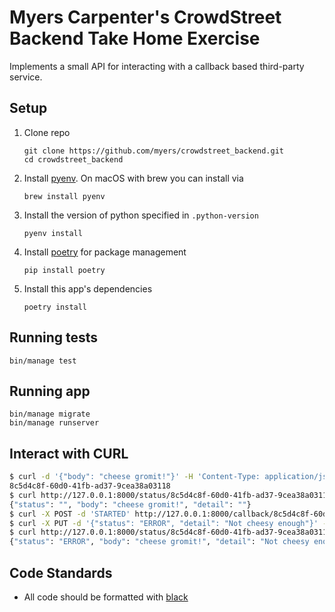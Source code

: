 # Myers Carpenter's CrowdStreet Backend Take Home Exercise

Implements a small API for interacting with a callback based third-party service.

## Setup

1. Clone repo
    ```
    git clone https://github.com/myers/crowdstreet_backend.git
    cd crowdstreet_backend
    ```
1. Install [pyenv].  On macOS with brew you can install via
    ```
    brew install pyenv
    ```
2. Install the version of python specified in `.python-version`
    ```
    pyenv install
    ```
3. Install [poetry] for package management
    ```
    pip install poetry
    ```
4. Install this app's dependencies
    ```
    poetry install
    ```

## Running tests

```
bin/manage test
```

## Running app

```
bin/manage migrate
bin/manage runserver
```

## Interact with CURL

```sh
$ curl -d '{"body": "cheese gromit!"}' -H 'Content-Type: application/json' http://127.0.0.1:8000/request
8c5d4c8f-60d0-41fb-ad37-9cea38a03118
$ curl http://127.0.0.1:8000/status/8c5d4c8f-60d0-41fb-ad37-9cea38a03118
{"status": "", "body": "cheese gromit!", "detail": ""}
$ curl -X POST -d 'STARTED' http://127.0.0.1:8000/callback/8c5d4c8f-60d0-41fb-ad37-9cea38a03118
$ curl -X PUT -d '{"status": "ERROR", "detail": "Not cheesy enough"}' -H 'Content-Type: application/json' http://127.0.0.1:8000/callback/8c5d4c8f-60d0-41fb-ad37-9cea38a03118
$ curl http://127.0.0.1:8000/status/8c5d4c8f-60d0-41fb-ad37-9cea38a03118
{"status": "ERROR", "body": "cheese gromit!", "detail": "Not cheesy enough"}
```


## Code Standards

- All code should be formatted with [black]


[brew]: (https://brew.sh/)
[pyenv]: (https://github.com/pyenv/pyenv)
[poetry]: (https://python-poetry.org/)
[black]: (https://github.com/psf/black)
